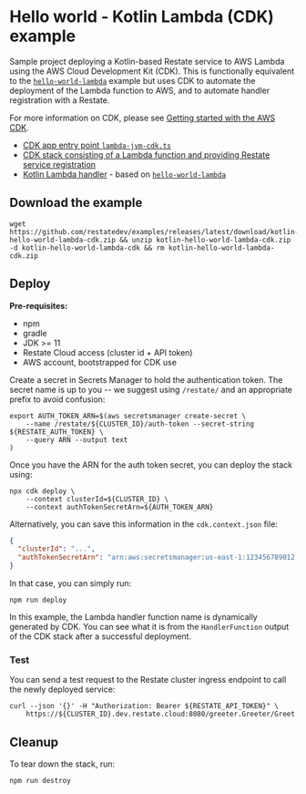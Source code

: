 # Hello world - Kotlin Lambda (CDK) example

Sample project deploying a Kotlin-based Restate service to AWS Lambda using the AWS Cloud Development Kit (CDK). This
is functionally equivalent to the [`hello-world-lambda`](../hello-world-lambda) example but uses CDK to automate the deployment of the
Lambda function to AWS, and to automate handler registration with a Restate.

For more information on CDK, please see [Getting started with the AWS CDK](https://docs.aws.amazon.com/cdk/v2/guide/getting_started.html).

* [CDK app entry point `lambda-jvm-cdk.ts`](bin/lambda-jvm-cdk.ts)
* [CDK stack consisting of a Lambda function and providing Restate service registration](cdk/lambda-jvm-cdk-stack.ts)
* [Kotlin Lambda handler](lambda) - based on [`hello-world-lambda`](../hello-world-lambda)

## Download the example

```shell
wget https://github.com/restatedev/examples/releases/latest/download/kotlin-hello-world-lambda-cdk.zip && unzip kotlin-hello-world-lambda-cdk.zip -d kotlin-hello-world-lambda-cdk && rm kotlin-hello-world-lambda-cdk.zip
```

## Deploy

**Pre-requisites:**

* npm
* gradle
* JDK >= 11
* Restate Cloud access (cluster id + API token)
* AWS account, bootstrapped for CDK use

Create a secret in Secrets Manager to hold the authentication token. The secret name is up to you -- we suggest
using `/restate/` and an appropriate prefix to avoid confusion:

```shell
export AUTH_TOKEN_ARN=$(aws secretsmanager create-secret \
    --name /restate/${CLUSTER_ID}/auth-token --secret-string ${RESTATE_AUTH_TOKEN} \
    --query ARN --output text
)
```

Once you have the ARN for the auth token secret, you can deploy the stack using:

```shell
npx cdk deploy \
    --context clusterId=${CLUSTER_ID} \
    --context authTokenSecretArn=${AUTH_TOKEN_ARN}
```

Alternatively, you can save this information in the `cdk.context.json` file:

```json
{
  "clusterId": "...",
  "authTokenSecretArn": "arn:aws:secretsmanager:us-east-1:123456789012:secret:/restate/.../auth-token-abc123"
}
```

In that case, you can simply run:

```shell
npm run deploy
```

In this example, the Lambda handler function name is dynamically generated by CDK. You can see what it is from the `HandlerFunction`
output of the CDK stack after a successful deployment.

### Test

You can send a test request to the Restate cluster ingress endpoint to call the newly deployed service:

```shell
curl --json '{}' -H "Authorization: Bearer ${RESTATE_API_TOKEN}" \
    https://${CLUSTER_ID}.dev.restate.cloud:8080/greeter.Greeter/Greet
```

## Cleanup

To tear down the stack, run:

```shell
npm run destroy
```

